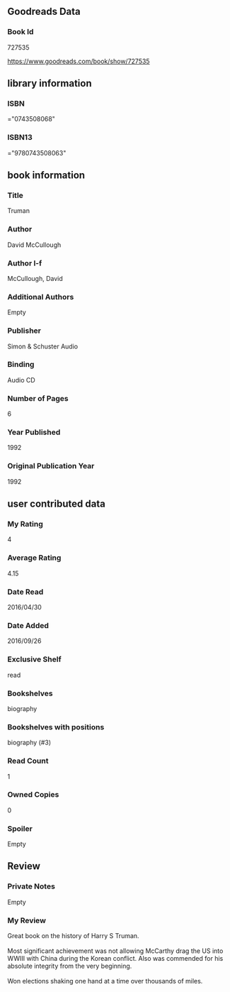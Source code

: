 <!-- This template shows how to bulk convert all columns of data into one markdown file -->
<!-- caveat: substitution key matches column headers from default export. You will get a KeyError if there's a mismatch -->

## Goodreads Data

### Book Id 

727535

https://www.goodreads.com/book/show/727535

## library information

### ISBN 
="0743508068"

### ISBN13 
="9780743508063"

## book information

### Title
Truman

### Author 
David McCullough

### Author l-f 
McCullough, David

### Additional Authors
Empty

### Publisher 
Simon & Schuster Audio

### Binding
Audio CD

### Number of Pages
6

### Year Published
1992

### Original Publication Year 
1992

## user contributed data

### My Rating
4

### Average Rating
4.15

### Date Read
2016/04/30

### Date Added
2016/09/26

### Exclusive Shelf
read

### Bookshelves
biography

### Bookshelves with positions
biography (#3)

### Read Count
1

### Owned Copies
0

### Spoiler 
Empty

## Review

### Private Notes
Empty

### My Review
Great book on the history of Harry S Truman. <br/><br/>Most significant achievement was not allowing McCarthy drag the US into WWIII with China during the Korean conflict. Also was commended for his absolute integrity from the very beginning. <br/><br/>Won elections shaking one hand at a time over thousands of miles.